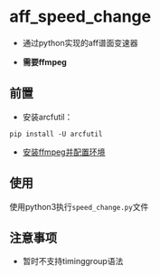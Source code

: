 # aff_speed_change
- 通过python实现的aff谱面变速器

- **需要ffmpeg**

## 前置

- 安装arcfutil：

```commandline
pip install -U arcfutil
```

- [安装ffmpeg并配置环境](https://www.google.com)

## 使用

使用python3执行```speed_change.py```文件

## 注意事项

- 暂时不支持timinggroup语法